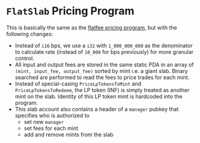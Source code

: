 # `FlatSlab` Pricing Program

This is basically the same as the [flatfee pricing program](../flatfee/), but with the following changes:

- Instead of `i16` bps, we use a `i32` with `1_000_000_000` as the denominator to calculate rate (instead of `10_000` for bps previously) for more granular control.
- All input and output fees are stored in the same static PDA in an array of `(mint, input_fee, output_fee)` sorted by mint i.e. a giant slab. Binary searched are performed to read the fees to price trades for each mint.
- Instead of special-casing `PriceLpTokensToMint` and `PriceLpTokensToRedeem`, the LP token (INF) is simply treated as another mint on the slab. Identity of this LP token mint is hardcoded into the program.
- This slab account also contains a header of a `manager` pubkey that specifies who is authorized to
  - set new `manager`
  - set fees for each mint
  - add and remove mints from the slab
